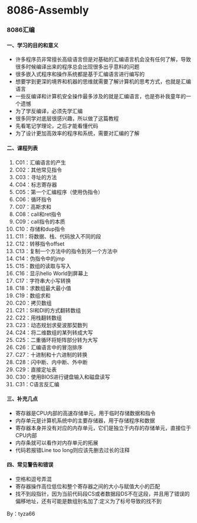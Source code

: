 # 8086-Assembly
### 8086汇编

#### 一、学习的目的和意义

- 许多程序员非常擅长高级语言但是对基础的汇编语言机会没有任何了解，导致很多时候编译出来的程序总会出现很多出乎意料的问题
- 很多嵌入式程序和操作系统都是基于汇编语言进行编写的
- 想要学到更深的境界和机器的思维就需要了解计算机的思考方式，也就是汇编语言
- 一些反编译和计算机安全操作最多涉及的就是汇编语言，也是弥补我童年的一个遗憾
- 为了学反编译，必须先学汇编
- 很多同学对底层很感兴趣，所以做了这篇教程
- 先看笔记学理论，之后才能看懂代码
- 为了设计更加高效率的程序和系统，需要对汇编的了解

#### 二、课程列表

1. C01：汇编语言的产生
1. C02：其他常见指令
1. C03：寻址的方法
1. C04：标志寄存器
1. C05：第一个汇编程序（使用伪指令）
1. C06：循环指令
1. C07：高斯求和
1. C08：call和ret指令
1. C09：call指令的本质
1. C10：存储和dup指令
1. C11：将数据、栈、代码放入不同的段
1. C12：转移指令offset
1. C13：复制一个方法中的指令到另一个方法中
1. C14：伪指令中的jmp
1. C15：数组的读取与写入
1. C16：显示hello World到屏幕上
1. C17：字符串大小写转换
1. C18：求数组最大最小值
1. C19：数组求和
1. C20：拷贝数组
1. C21：SI和DI的方式翻转数组
1. C22：用栈翻转数组
1. C23：动态规划求斐波那契数列
1. C24：将二维数组的某列转成大写
1. C25：二重循环将矩阵部分转为大写
1. C26：汇编语言中的冒泡排序
1. C27：十进制和十六进制的转换
1. C28：闪中断、内中断、外中断
1. C29：直接定址表
1. C30：使用BIOS进行键盘输入和磁盘读写
1. C31：C语言反汇编

#### 三、补充几点

- 寄存器是CPU内部的高速存储单元，用于临时存储数据和指令
- 内存单元是计算机系统中的主要存储器，用于存储程序和数据
- 寄存器本身并没有对应的内存单元，它们是独立于内存的存储单元，直接位于CPU内部
- 内存条就可以看作对内存单元的拓展
- 代码若报错Line too long则应该先删去过长的注释

#### 四、常见警告和错误

- 空格和逗号弄混
- 寄存器操作高位低位和整个寄存器之间的大小与赋值大小的匹配
- 找不到段指针，因为当前代码段CS或者数据段DS不在这段，并且用了错误的偏移地址，还有可能是数组别名加了:定义为了标号导致的找不到

By：tyza66
